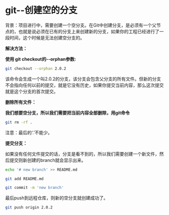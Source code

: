 # git--创建空的分支

背景：项目进行中，需要创建一个空分支。在Git中创建分支，是必须有一个父节点的，也就是说必须在已有的分支上来创建新的分支，如果你的工程已经进行了一段时间，这个时候是无法创建空分支的。

**解决方法：**

**使用 git checkout的--orphan参数:**

```bash
git checkout --orphan 2.0.2
```

该命令会生成一个叫2.0.2的分支，该分支会包含父分支的所有文件。但新的分支不会指向任何以前的提交，就是它没有历史，如果你提交当前内容，那么这次提交就是这个分支的首次提交。

**删除所有文件：**

**我们想要空分支，所以我们需要把当前内容全部删除，用git命令**

```bash
git rm -rf .
```

注意：最后的‘.’不能少。

**提交分支：**

如果没有任何文件提交的话，分支是看不到的，所以我们需要创建一个新文件，然后提交则新创建的branch就会显示出来。

```bash
echo '# new branch' >> README.md

git add README.md

git commit -m 'new branch'
```

最后push到远程仓库，则新的空分支就创建成功了。

```bash
git push origin 2.0.2
```